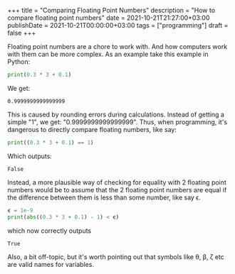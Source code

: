 +++
title = "Comparing Floating Point Numbers"
description = "How to compare floating point numbers"
date = 2021-10-21T21:27:00+03:00
publishDate = 2021-10-21T00:00:00+03:00
tags = ["programming"]
draft = false
+++

Floating point numbers are a chore to work with. And how computers
work with them can be more complex. As an example take this example in
Python:

```python
print(0.3 * 3 + 0.1)
```

We get:

```text
0.9999999999999999
```

This is caused by rounding errors during calculations. Instead of
getting a simple "1", we get: "0.9999999999999999". Thus, when
programming, it's dangerous to directly compare floating numbers, like
say:

```python
print((0.3 * 3 + 0.1) == 1)
```

Which outputs:

```text
False
```

Instead, a more plausible way of checking for equality with 2 floating
point numbers would be to assume that the 2 floating point numbers are
equal if the difference between them is less than some number, like
say ϵ.

```python
ϵ = 1e-9
print(abs((0.3 * 3 + 0.1) - 1) < ϵ)
```

which now correctly outputs

```text
True
```

Also, a bit off-topic, but it's worth pointing out that symbols like
θ, β, ζ etc are valid names for variables.
